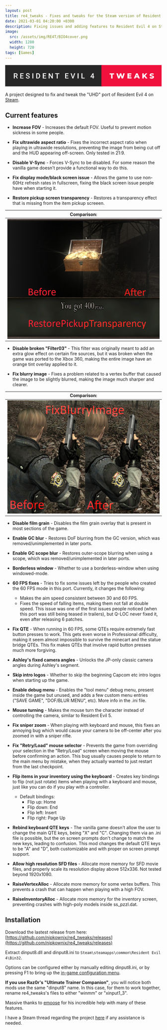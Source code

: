```yaml
---
layout: post
title: re4_tweaks - Fixes and tweaks for the Steam version of Resident Evil 4
date: 2021-03-01 04:20:00 +0300
description: Fixing issues and adding features to Resident Evil 4 on Steam
image:
  src: /assets/img/RE4T/BIO4cover.png
  width: 1280
  height: 720
tags: [Games]
---
```


![re4_tweaks](https://raw.githubusercontent.com/nipkownix/nipkownix.github.io/master/assets/img/RE4T/re4_t.svg)

A project designed to fix and tweak the "UHD" port of Resident Evil 4 on [Steam](https://store.steampowered.com/app/254700/Resident_Evil_4/).

## Current features

 * **Increase FOV** - Increases the default FOV. Useful to prevent motion sickness in some people.

 * **Fix ultrawide aspect ratio** - Fixes the incorrect aspect ratio when playing in ultrawide resolutions, preventing the image from being cut off and the HUD appearing off-screen. Only tested in 21:9.

 * **Disable V-Sync** - Forces V-Sync to be disabled. For some reason the vanilla game doesn't provide a functional way to do this.

 * **Fix display mode/black screen issue** - Allows the game to use non-60Hz refresh rates in fullscreen, fixing the black screen issue people have when starting it.

 * **Restore pickup screen transparency** - Restores a transparency effect that is missing from the item pickup screeen.

| Comparison: |
|--|
| ![Comparison](/assets/img/RE4T/RestorePickupTransparency.png) |

 * **Disable broken "Filter03"** - This filter was originally meant to add an extra glow effect on certain fire sources, but it was broken when the game was ported to the Xbox 360, making the entire image have an orange tint overlay applied to it.

 * **Fix blurry image** -  Fixes a problem related to a vertex buffer that caused the image to be slightly blurred, making the image much sharper and clearer.

| Comparison: |
|--|
| ![Comparison](/assets/img/RE4T/FixBlurryImage.png) |

 * **Disable film grain** - Disables the film grain overlay that is present in most sections of the game.

 * **Enable GC blur** - Restores DoF blurring from the GC version, which was removed/unimplemented in later ports.

 * **Enable GC scope blur** - Restores outer-scope blurring when using a scope, which was removed/unimplemented in later ports.

 * **Borderless window** - Whether to use a borderless-window when using windowed-mode.

 * **60 FPS fixes** - Tries to fix some issues left by the people who created the 60 FPS mode in this port. Currently, it changes the following:
    * Makes the aim speed consistent between 30 and 60 FPS.
    * Fixes the speed of falling items, making them not fall at double speed. This issue was one of the first issues people noticed (when this port was still being teased in trailers), but Q-LOC never fixed it, even after releasing 6 patches.

 * **Fix QTE** - When running in 60 FPS, some QTEs require extremely fast button presses to work. This gets even worse in Professional difficulty, making it seem almost impossible to survive the minecart and the statue bridge QTEs. This fix makes QTEs that involve rapid button presses much more forgiving.

 * **Ashley's fixed camera angles** - Unlocks the JP-only classic camera angles during Ashley's segment.

 * **Skip intro logos** - Whether to skip the beginning Capcom etc intro logos when starting up the game.

 * **Enable debug menu** - Enables the "tool menu" debug menu, present inside the game but unused, and adds a few custom menu entries ("SAVE GAME", "DOF/BLUR MENU", etc).
More info in the .ini file.

 * **Mouse turning** - Makes the mouse turn the character instead of controlling the camera, similar to Resident Evil 5.

 * **Fix sniper zoom** - When playing with keyboard and mouse, this fixes an annoying bug which would cause your camera to be off-center after you zoomed in with a sniper rifle.

 * **Fix "Retry/Load" mouse selector** - Prevents the game from overriding your selection in the "Retry/Load" screen when moving the mouse before confirming an action. This bug usually causes people to return to the main menu by mistake, when they actually wanted to just restart from the last checkpoint.

 * **Flip items in your inventory using the keyboard** - Creates key bindings to flip (not just rotate) items when playing with a keyboard and mouse, just like you can do if you play with a controller.
    * Default bindings: 
		 * Flip up: Home
		 * Flip down: End
		 * Flip left: Insert
		 * Flip right: Page Up

 * **Rebind keyboard QTE keys** - The vanilla game doesn't allow the user to change the main QTE keys, being "X" and "C". Changing them via an .ini file is possible, but the on screen prompts don't change to match the new keys, leading to confusion. This mod changes the default QTE keys to be "A" and "D", both customizable and with proper on screen prompt support.

 * **Allow high resolution SFD files** - Allocate more memory for SFD movie files, and properly scale its resolution display above 512x336. Not tested beyond 1920x1080.

 * **RaiseVertexAlloc** - Allocate more memory for some vertex buffers. This prevents a crash that can happen when playing with a high FOV.
 
 * **RaiseInventoryAlloc** - Allocate more memory for the inventory screen, preventing crashes with high-poly models inside ss_pzzl.dat.

## Installation

Download the lastest release from here: [https://github.com/nipkownix/re4_tweaks/releases](https://github.com/nipkownix/re4_tweaks/releases)

Extract dinput8.dll and dinput8.ini to `Steam\steamapps\common\Resident Evil 4\Bin32`.

Options can be configured either by manually editing dinput8.ini, or by pressing F1 to bring up the [in-game configuration menu](https://raw.githubusercontent.com/nipkownix/nipkownix.github.io/master/assets/img/RE4T/cfgMenu.png).

**If you use Raz0r's "Ultimate Trainer Companion"**, you will notice both mods use the same "dinput8" name. In this case, for them to work together, rename re4_tweaks's files to either "winmm" or "xinput1_3".

Massive thanks to [emoose](https://github.com/emoose) for his incredible help with many of these features.

I have a Steam thread regarding the project [here](https://steamcommunity.com/app/254700/discussions/0/3108018050534635927/) if any assistance is needed.